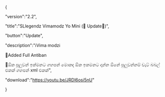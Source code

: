 {

 "version":"2.2",

 "title":"SLlegendz Vimamodz Yo Mini (🚨 Update🚨)",

 "button":"Update",

 "description":"ℹ️Vima modzℹ️

🚨Added Full Antiban

🔴ඕක පුලුවන් ඉක්මනට ගහපන්  මොකද ඕක ඉකමනට දාන්න ඕනේ  පුලුවන්නම් චැට් බබල් එකක් ගහපන් xml එකක්",

 "download":"https://youtu.be/JRDl6osi5nU"

}
